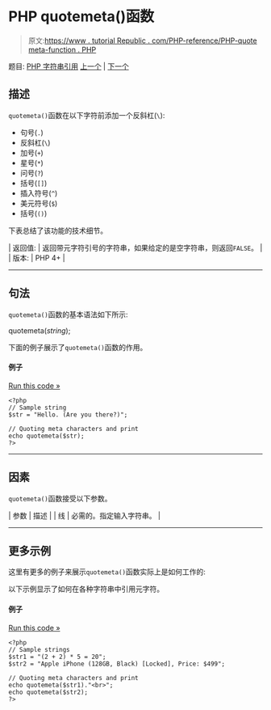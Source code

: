 # PHP quotemeta()函数

> 原文:[https://www . tutorial Republic . com/PHP-reference/PHP-quote meta-function . PHP](https://www.tutorialrepublic.com/php-reference/php-quotemeta-function.php)

题目: [PHP 字符串引用](php-string-functions.php) [上一个](php-quoted-printable-encode-function.php) | [下一个](php-rtrim-function.php)

## 描述

`quotemeta()`函数在以下字符前添加一个反斜杠(`\`):

*   句号(`.`)
*   反斜杠(`\`)
*   加号(`+`)
*   星号(`*`)
*   问号(`?`)
*   括号(`[]`)
*   插入符号(`^`)
*   美元符号(`$`)
*   括号(`()`)

下表总结了该功能的技术细节。

| 返回值: | 返回带元字符引号的字符串，如果给定的是空字符串，则返回`FALSE`。 |
| 版本: | PHP 4+ |

* * *

## 句法

`quotemeta()`函数的基本语法如下所示:

quotemeta(*string*);

下面的例子展示了`quotemeta()`函数的作用。

#### 例子

[Run this code »](../codelab.php?topic=php&file=quote-meta-characters "Run this code to view the output")

```
<?php
// Sample string
$str = "Hello. (Are you there?)";

// Quoting meta characters and print
echo quotemeta($str);
?>
```

* * *

## 因素

`quotemeta()`函数接受以下参数。

| 参数 | 描述 |
| 线 | 必需的。指定输入字符串。 |

* * *

## 更多示例

这里有更多的例子来展示`quotemeta()`函数实际上是如何工作的:

以下示例显示了如何在各种字符串中引用元字符。

#### 例子

[Run this code »](../codelab.php?topic=php&file=add-backslash-before-every-meta-character "Run this code to view the output")

```
<?php
// Sample strings
$str1 = "(2 + 2) * 5 = 20";
$str2 = "Apple iPhone (128GB, Black) [Locked], Price: $499";

// Quoting meta characters and print
echo quotemeta($str1)."<br>";
echo quotemeta($str2);
?>
```